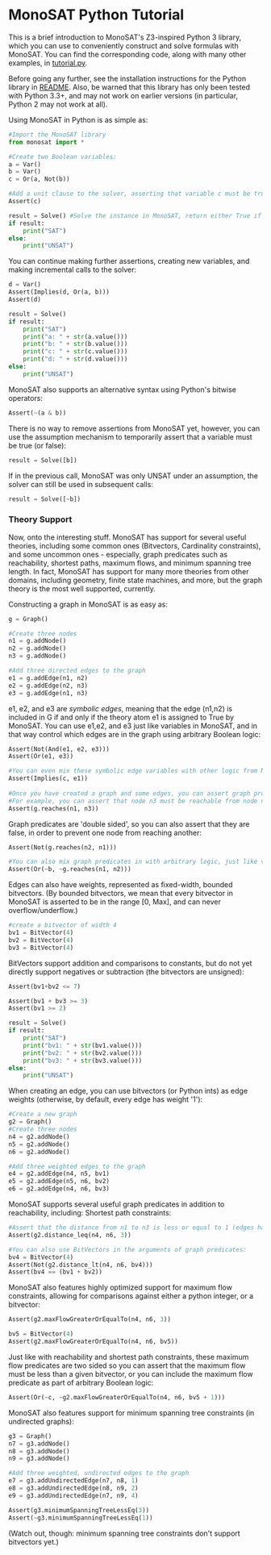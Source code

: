 # MonoSAT Python Tutorial

This is a brief introduction to MonoSAT's Z3-inspired Python 3 library, which you can use to
conveniently construct and solve formulas with MonoSAT. 
You can find the corresponding code, along with many other examples, in [tutorial.py].

Before going any further, see the installation instructions for the Python library in [README].
Also, be warned that this library has only been tested with Python 3.3+, and may not work on earlier
versions (in particular, Python 2 may not work at all).

Using MonoSAT in Python is as simple as:
```py
#Import the MonoSAT library
from monosat import *

#Create two Boolean variables:
a = Var() 
b = Var() 
c = Or(a, Not(b)) 

#Add a unit clause to the solver, asserting that variable c must be true
Assert(c)

result = Solve() #Solve the instance in MonoSAT, return either True if the instance is SAT, and False if it is UNSAT
if result:
	print("SAT")
else:
	print("UNSAT")
```
	
You can continue making further assertions, creating new variables, and making incremental calls to the solver:
```py
d = Var()
Assert(Implies(d, Or(a, b)))
Assert(d)

result = Solve()
if result:
	print("SAT")
	print("a: " + str(a.value())) 
	print("b: " + str(b.value()))
	print("c: " + str(c.value()))
	print("d: " + str(d.value()))
else:
	print("UNSAT")
```

MonoSAT also supports an alternative syntax using Python's bitwise operators:
```py
Assert(~(a & b))
```

There is no way to remove assertions from MonoSAT yet, however, you can use the assumption mechanism to
temporarily assert that a variable must be true (or false):
```py
result = Solve([b])
```

If in the previous call, MonoSAT was only UNSAT under an assumption, the solver can still be used in subsequent calls:
```py
result = Solve([~b])
```

### Theory Support
 
Now, onto the interesting stuff. 
MonoSAT has support for several useful theories, including some common ones (Bitvectors, Cardinality constraints), 
and some uncommon ones - especially, graph predicates such as reachability, shortest paths, maximum flows, and minimum spanning tree length.
In fact, MonoSAT has support for many more theories from other domains, including geometry, finite state machines, and more, but the graph theory is the most well supported, currently.

Constructing a graph in MonoSAT is as easy as:
```py
g = Graph()

#Create three nodes
n1 = g.addNode()
n2 = g.addNode()
n3 = g.addNode()

#Add three directed edges to the graph
e1 = g.addEdge(n1, n2) 
e2 = g.addEdge(n2, n3) 
e3 = g.addEdge(n1, n3)
```

e1, e2, and e3 are *symbolic edges*, meaning that the edge (n1,n2) is included in G if and only if the
theory atom e1 is assigned to True by MonoSAT.
You can use e1,e2, and e3 just like variables in MonoSAT, and in that way control which edges are in the graph
using arbitrary Boolean logic:
```py
Assert(Not(And(e1, e2, e3)))
Assert(Or(e1, e3))

#You can even mix these symbolic edge variables with other logic from MonoSAT
Assert(Implies(c, e1)) 
 
#Once you have created a graph and some edges, you can assert graph properties about that graph:
#For example, you can assert that node n3 must be reachable from node n1, in g
Assert(g.reaches(n1, n3))
```

Graph predicates are 'double sided', so you can also assert that they are false, in order to 
prevent one node from reaching another:
```py
Assert(Not(g.reaches(n2, n1)))

#You can also mix graph predicates in with arbitrary logic, just like variables and edges
Assert(Or(~b, ~g.reaches(n1, n2)))
```

Edges can also have weights, represented as fixed-width, bounded bitvectors.
(By bounded bitvectors, we mean that every bitvector in MonoSAT is asserted to 
be in the range [0, Max], and can never overflow/underflow.)
```py
#create a bitvector of width 4
bv1 = BitVector(4)
bv2 = BitVector(4)
bv3 = BitVector(4)
```

BitVectors support addition and comparisons to constants, but do not yet directly support negatives 
or subtraction (the bitvectors are unsigned):
```py
Assert(bv1+bv2 <= 7)

Assert(bv1 + bv3 >= 3)
Assert(bv1 >= 2)

result = Solve()
if result:
	print("SAT")
	print("bv1: " + str(bv1.value())) 
	print("bv2: " + str(bv2.value()))
	print("bv3: " + str(bv3.value()))
else:
	print("UNSAT")
```

When creating an edge, you can use bitvectors (or Python ints) as edge weights (otherwise, by default, every edge has weight '1'):
```py
#Create a new graph
g2 = Graph()
#Create three nodes
n4 = g2.addNode()
n5 = g2.addNode()
n6 = g2.addNode()

#Add three weighted edges to the graph
e4 = g2.addEdge(n4, n5, bv1) 
e5 = g2.addEdge(n5, n6, bv2) 
e6 = g2.addEdge(n4, n6, bv3)
```

MonoSAT supports several useful graph predicates in addition to reachability, including:
Shortest path constraints:
```py
#Assert that the distance from n1 to n3 is less or equal to 1 (edges have default weights of 1)
Assert(g2.distance_leq(n4, n6, 3)) 

#You can also use BitVectors in the arguments of graph predicates:
bv4 = BitVector(4)
Assert(Not(g2.distance_lt(n4, n6, bv4)))
Assert(bv4 == (bv1 + bv2))
```

MonoSAT also features highly optimized support for maximum flow constraints, allowing for comparisons against either a python integer, or a bitvector:
```py
Assert(g2.maxFlowGreaterOrEqualTo(n4, n6, 3))

bv5 = BitVector(4)
Assert(g2.maxFlowGreaterOrEqualTo(n4, n6, bv5))
```

Just like with reachability and shortest path constraints, these maximum flow predicates are two sided
so you can assert that the maximum flow must be less than a given bitvector, or you can include the
maximum flow predicate as part of arbitrary Boolean logic:
```py
Assert(Or(~c, ~g2.maxFlowGreaterOrEqualTo(n4, n6, bv5 + 1)))
```
	
MonoSAT also features support for minimum spanning tree constraints (in undirected graphs):
```py
g3 = Graph()
n7 = g3.addNode()
n8 = g3.addNode()
n9 = g3.addNode()

#Add three weighted, undirected edges to the graph
e7 = g3.addUndirectedEdge(n7, n8, 1) 
e8 = g3.addUndirectedEdge(n8, n9, 2) 
e9 = g3.addUndirectedEdge(n7, n9, 4)

Assert(g3.minimumSpanningTreeLessEq(3))
Assert(~g3.minimumSpanningTreeLessEq(1))
```

(Watch out, though: minimum spanning tree constraints don't support bitvectors yet.)


[tutorial.py]: examples/python/tutorial.py
[README]: README.md
